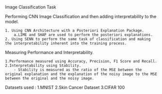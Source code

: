 Image Classification Task

Performing CNN Image Classification and then adding interpretability to the model.

	1. Using CNN Architecture with a Posteriori Explanation Package.
		a.LIME and SHAP are used to perform the posteriori explanations.
	2. Using SENN to perform the same task of classification and making the interpretability inherent into the training process.
	
Measuring Performance and Interpretability.

	1.Performance measured using Accuracy, Precision, F1 Score and Recall.
	2.Interpretability using Stability.
		- Stability is measured as the ratio of the MSE between the original explanation and the explanation of the noisy image to the MSE between the original and the noisy image.

Datasets used : 
	1.MNIST
	2.Skin Cancer Dataset
	3.CIFAR 100

